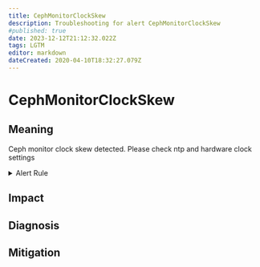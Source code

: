 ```yaml
---
title: CephMonitorClockSkew
description: Troubleshooting for alert CephMonitorClockSkew
#published: true
date: 2023-12-12T21:12:32.022Z
tags: LGTM
editor: markdown
dateCreated: 2020-04-10T18:32:27.079Z
---
```


# CephMonitorClockSkew

## Meaning
[//]: # "Short paragraph that explains what the alert means"
Ceph monitor clock skew detected. Please check ntp and hardware clock settings

<details>
  <summary>Alert Rule</summary>

  ```yaml
alert: CephMonitorClockSkew
expr: abs(ceph_monitor_clock_skew_seconds) > 0.2
for: 2m
labels:
    severity: warning
annotations:
    summary: Ceph monitor clock skew (instance {{ $labels.instance }})
    description: |-
        Ceph monitor clock skew detected. Please check ntp and hardware clock settings
          VALUE = {{ $value }}
          LABELS = {{ $labels }}
    runbook: http://wiki.ringsq.io/runbook/CephMonitorClockSkew

  ```
</details>


## Impact
[//]: # "What could / will happen if the alert is not addressed"



## Diagnosis
[//]: # "Steps to take to identify the cause of the problem"



## Mitigation
[//]: # "The steps necessary to resolve the alert"
